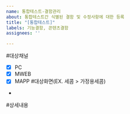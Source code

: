 ```yaml
---
name: 통합테스트-결함관리
about: 통합테스트간 식별된 결함 및 수정사항에 대한 등록
title: "[통합테스트]"
labels: 기능결함, 콘텐츠결함
assignees: ''

---
```


#대상채널
- [x] PC
- [x] MWEB
- [x] MAPP
#대상화면(EX. 세콤 > 가정용세콤)
- 
#상세내용
